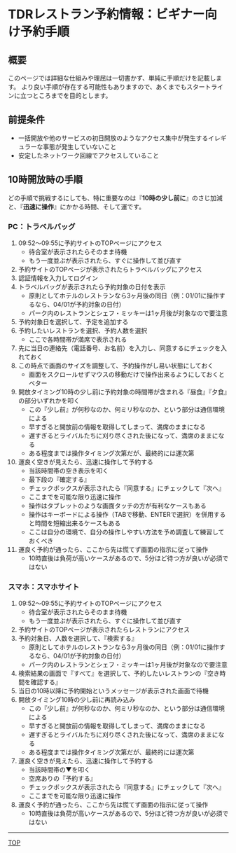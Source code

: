 # TDRレストラン予約情報：ビギナー向け予約手順

## 概要

このページでは詳細な仕組みや理屈は一切書かず、単純に手順だけを記載します。
より良い手順が存在する可能性もありますので、あくまでもスタートラインに立つところまでを目的とします。


## 前提条件

* 一括開放や他のサービスの初日開放のようなアクセス集中が発生するイレギュラーな事態が発生していないこと
* 安定したネットワーク回線でアクセスしていること


## 10時開放時の手順

どの手順で挑戦するにしても、特に重要なのは『**10時の少し前に**』のさじ加減と、『**迅速に操作**』にかかる時間、そして運です。

### PC：トラベルバッグ

1. 09:52～09:55に予約サイトのTOPページにアクセス
    * 待合室が表示されたらそのまま待機
    * もう一度並ぶが表示されたら、すぐに操作して並び直す
1. 予約サイトのTOPページが表示されたらトラベルバッグにアクセス
1. 認証情報を入力してログイン
1. トラベルバッグが表示されたら予約対象の日付を表示
    * 原則としてホテルのレストランなら3ヶ月後の同日（例：01/01に操作するなら、04/01が予約対象の日付）
    * パーク内のレストランとシェフ・ミッキーは1ヶ月後が対象なので要注意
1. 予約対象日を選択して、予定を追加する
1. 予約したいレストランを選択、予約人数を選択
    * ここで各時間帯が満席で表示される
1. 先に当日の連絡先（電話番号、お名前）を入力し、同意するにチェックを入れておく
1. この時点で画面のサイズを調整して、予約操作がし易い状態にしておく
    * 画面をスクロールせずマウスの移動だけで操作出来るようにしておくとベター
1. 開放タイミング10時の少し前に予約対象の時間帯が含まれる『昼食』『夕食』の部分いずれかを叩く
    * この『少し前』が何秒なのか、何ミリ秒なのか、という部分は通信環境による
    * 早すぎると開放前の情報を取得してしまって、満席のままになる
    * 遅すぎるとライバルたちに刈り尽くされた後になって、満席のままになる
    * ある程度までは操作タイミング次第だが、最終的には運次第
1. 運良く空きが見えたら、迅速に操作して予約する
    * 当該時間帯の空き表示を叩く
    * 最下段の『確定する』
    * チェックボックスが表示されたら『同意する』にチェックして『次へ』
    * ここまでを可能な限り迅速に操作
    * 操作はタブレットのような画面タッチの方が有利なケースもある
    * 操作はキーボードによる操作（TABで移動、ENTERで選択）を併用すると時間を短縮出来るケースもある
    * ここは自分の環境で、自分の操作しやすい方法を予め調査して練習しておくべき
1. 運良く予約が通ったら、ここから先は慌てず画面の指示に従って操作
    * 10時直後は負荷が高いケースがあるので、5分ほど待つ方が良いが必須ではない



### スマホ：スマホサイト

1. 09:52～09:55に予約サイトのTOPページにアクセス
    * 待合室が表示されたらそのまま待機
    * もう一度並ぶが表示されたら、すぐに操作して並び直す
1. 予約サイトのTOPページが表示されたらレストランにアクセス
1. 予約対象日、人数を選択して、『検索する』
    * 原則としてホテルのレストランなら3ヶ月後の同日（例：01/01に操作するなら、04/01が予約対象の日付）
    * パーク内のレストランとシェフ・ミッキーは1ヶ月後が対象なので要注意
1. 検索結果の画面で『すべて』を選択して、予約したいレストランの『空き時間を確認する』
1. 当日の10時以降に予約開始というメッセージが表示された画面で待機
1. 開放タイミング10時の少し前に再読み込み
    * この『少し前』が何秒なのか、何ミリ秒なのか、という部分は通信環境による
    * 早すぎると開放前の情報を取得してしまって、満席のままになる
    * 遅すぎるとライバルたちに刈り尽くされた後になって、満席のままになる
    * ある程度までは操作タイミング次第だが、最終的には運次第
1. 運良く空きが見えたら、迅速に操作して予約する
    * 当該時間帯の▼を叩く
    * 空席ありの『予約する』
    * チェックボックスが表示されたら『同意する』にチェックして『次へ』
    * ここまでを可能な限り迅速に操作
1. 運良く予約が通ったら、ここから先は慌てず画面の指示に従って操作
    * 10時直後は負荷が高いケースがあるので、5分ほど待つ方が良いが必須ではない


----

[TOP](/README.md)
